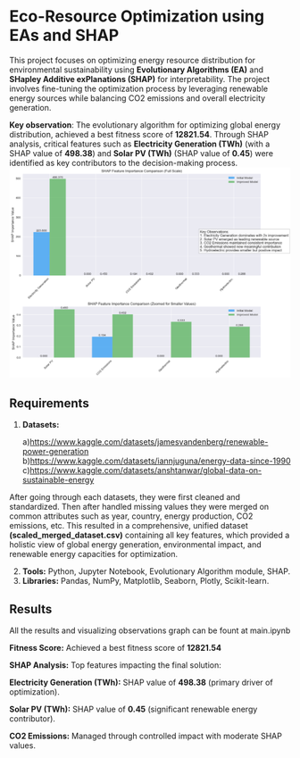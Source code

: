 # Eco-Resource Optimization using EAs and SHAP

This project focuses on optimizing energy resource distribution for environmental sustainability using **Evolutionary Algorithms (EA)** and **SHapley Additive exPlanations (SHAP)** for interpretability. The project involves fine-tuning the optimization process by leveraging renewable energy sources while balancing CO2 emissions and overall electricity generation.

**Key observation**: The evolutionary algorithm for optimizing global energy distribution, achieved a best fitness score of **12821.54**. Through SHAP analysis, critical features such as **Electricity Generation (TWh)** (with a SHAP value of **498.38**) and **Solar PV (TWh)** (SHAP value of **0.45**) were identified as key contributors to the decision-making process.
![shap analysis](shap_analysis.png)

## Requirements

1. **Datasets:**

   a)https://www.kaggle.com/datasets/jamesvandenberg/renewable-power-generation
   b)https://www.kaggle.com/datasets/iannjuguna/energy-data-since-1990  
   c)https://www.kaggle.com/datasets/anshtanwar/global-data-on-sustainable-energy

After going through each datasets, they were first cleaned and standardized. Then after handled missing values they were merged on common attributes such as year, country, energy production, CO2 emissions, etc. This resulted in a comprehensive, unified dataset **(scaled_merged_dataset.csv)** containing all key features, which provided a holistic view of global energy generation, environmental impact, and renewable energy capacities for optimization.

2. **Tools:** Python, Jupyter Notebook, Evolutionary Algorithm module, SHAP.
3. **Libraries:** Pandas, NumPy, Matplotlib, Seaborn, Plotly, Scikit-learn.
   

## Results
All the results and visualizing observations graph can be fount at main.ipynb

**Fitness Score:** Achieved a best fitness score of **12821.54**

**SHAP Analysis:** Top features impacting the final solution:

   **Electricity Generation (TWh):** SHAP value of **498.38** (primary driver of optimization).
   
   **Solar PV (TWh):** SHAP value of **0.45** (significant renewable energy contributor).
   
   **CO2 Emissions:** Managed through controlled impact with moderate SHAP values.
